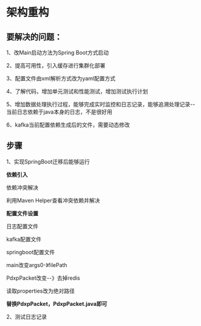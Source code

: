 # 架构重构

## 要解决的问题：

1、改Main启动方法为Spring Boot方式启动

2、提高可用性，引入缓存进行集群化部署

3、配置文件由xml解析方式改为yaml配置方式

4、了解代码，增加单元测试和性能测试，增加测试执行计划

5、增加数据处理执行过程，能够完成实时监控和日志记录，能够追溯处理记录--当前日志依赖于java本身的日志，不是很好用

6、kafka当前配置依赖生成后的文件，需要动态修改

## 步骤

1、实现SpringBoot迁移后能够运行

**依赖引入**

依赖冲突解决

利用Maven Helper查看冲突依赖并解决

**配置文件设置**

日志配置文件

kafka配置文件

springboot配置文件



main改变args0-》filePath

PdxpPacket改变--》去掉redis

读取properties改为绝对路径

**替换PdxpPacket，PdxpPacket.java即可**

2、测试日志记录





